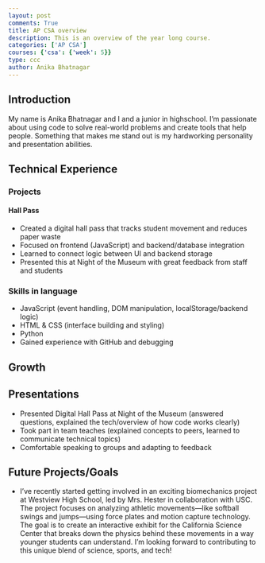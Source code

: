 ```yaml
---
layout: post
comments: True
title: AP CSA overview 
description: This is an overview of the year long course. 
categories: ['AP CSA']
courses: {'csa': {'week': 5}}
type: ccc
author: Anika Bhatnagar
---
```


## Introduction
My name is Anika Bhatnagar and I and a junior in highschool. I’m passionate about using code to solve real-world problems and create tools that help people. Something that makes me stand out is my hardworking personality and presentation abilities. 

## Technical Experience
### Projects 
#### Hall Pass
- Created a digital hall pass that tracks student movement and reduces paper waste
- Focused on frontend (JavaScript) and backend/database integration
- Learned to connect logic between UI and backend storage
- Presented this at Night of the Museum with great feedback from staff and students


### Skills in language 
- JavaScript (event handling, DOM manipulation, localStorage/backend logic)
- HTML & CSS (interface building and styling)
- Python 
- Gained experience with GitHub and debugging


## Growth 
## Presentations 
- Presented Digital Hall Pass at Night of the Museum (answered questions, explained the tech/overview of how code works clearly)
- Took part in team teaches (explained concepts to peers, learned to communicate technical topics)
- Comfortable speaking to groups and adapting to feedback
## Future Projects/Goals
- I’ve recently started getting involved in an exciting biomechanics project at Westview High School, led by Mrs. Hester in collaboration with USC. The project focuses on analyzing athletic movements—like softball swings and jumps—using force plates and motion capture technology. The goal is to create an interactive exhibit for the California Science Center that breaks down the physics behind these movements in a way younger students can understand. I’m looking forward to contributing to this unique blend of science, sports, and tech!
